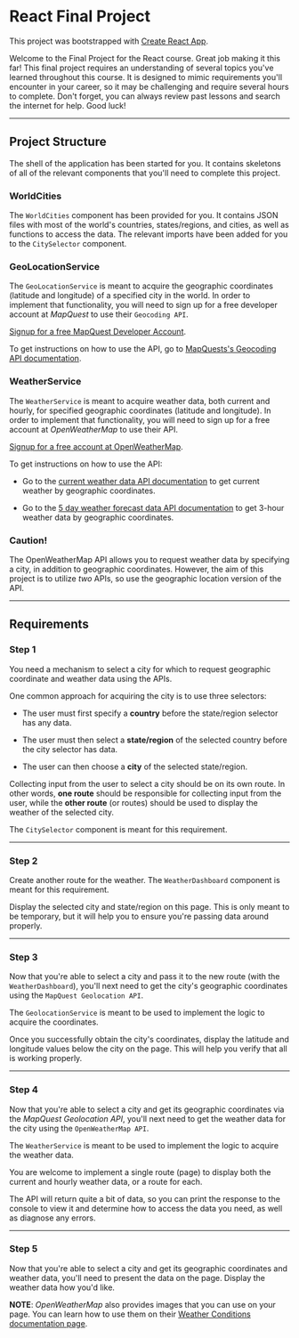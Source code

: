 # React Final Project

This project was bootstrapped with [Create React App](https://github.com/facebook/create-react-app).

Welcome to the Final Project for the React course. Great job making it this far! This final project requires an understanding of several topics you've learned throughout this course. It is designed to mimic requirements you'll encounter in your career, so it may be challenging and require several hours to complete. Don't forget, you can always review past lessons and search the internet for help. Good luck!

---

## Project Structure

The shell of the application has been started for you. It contains skeletons of all of the relevant components that you'll need to complete this project.

### WorldCities

The `WorldCities` component has been provided for you. It contains JSON files with most of the world's countries, states/regions, and cities, as well as functions to access the data. The relevant imports have been added for you to the `CitySelector` component.

### GeoLocationService

The `GeoLocationService` is meant to acquire the geographic coordinates (latitude and longitude) of a specified city in the world. In order to implement that functionality, you will need to sign up for a free developer account at _MapQuest_ to use their `Geocoding API`.

[Signup for a free MapQuest Developer Account](https://developer.mapquest.com/plan_purchase/steps/business_edition/business_edition_free/register).

To get instructions on how to use the API, go to [MapQuests's Geocoding API documentation](https://developer.mapquest.com/documentation/geocoding-api/).


### WeatherService

The `WeatherService` is meant to acquire weather data, both current and hourly, for specified geographic coordinates (latitude and longitude). In order to implement that functionality, you will need to sign up for a free account at _OpenWeatherMap_ to use their API.

[Signup for a free account at OpenWeatherMap](https://home.openweathermap.org/users/sign_up).

To get instructions on how to use the API:

- Go to the [current weather data API documentation](https://openweathermap.org/current) to get current weather by geographic coordinates.

- Go to the [5 day weather forecast data API documentation]() to get 3-hour weather data by geographic coordinates.

<div class="panel panel-danger">
    <div class="panel-heading">
        <h3 class="panel-title">Caution!</h3>
    </div>
    <div class="panel-body">
        <p>The OpenWeatherMap API allows you to request weather data by specifying a city, in addition to geographic coordinates. However, the aim of this project is to utilize <em>two</em> APIs, so use the geographic location version of the API.</p>
    </div>
</div>


---

## Requirements

### Step 1

You need a mechanism to select a city for which to request geographic coordinate and weather data using the APIs.

One common approach for acquiring the city is to use three selectors:

- The user must first specify a **country** before the state/region selector has any data.

- The user must then select a **state/region** of the selected country before the city selector has data.

- The user can then choose a **city** of the selected state/region.

Collecting input from the user to select a city should be on its own route. In other words, **one route** should be responsible for collecting input from the user, while the **other route** (or routes) should be used to display the weather of the selected city.

The `CitySelector` component is meant for this requirement.

---

### Step 2

Create another route for the weather. The `WeatherDashboard` component is meant for this requirement.

Display the selected city and state/region on this page. This is only meant to be temporary, but it will help you to ensure you're passing data around properly.

---

### Step 3

Now that you're able to select a city and pass it to the new route (with the `WeatherDashboard`), you'll next need to get the city's geographic coordinates using the `MapQuest Geolocation API`.

The `GeolocationService` is meant to be used to implement the logic to acquire the coordinates.

Once you successfully obtain the city's coordinates, display the latitude and longitude values below the city on the page. This will help you verify that all is working properly.

---

### Step 4

Now that you're able to select a city and get its geographic coordinates via the _MapQuest Geolocation API_, you'll next need to get the weather data for the city using the `OpenWeatherMap API`.

The `WeatherService` is meant to be used to implement the logic to acquire the weather data.

You are welcome to implement a single route (page) to display both the current and hourly weather data, or a route for each.

The API will return quite a bit of data, so you can print the response to the console to view it and determine how to access the data you need, as well as diagnose any errors.

---

### Step 5

Now that you're able to select a city and get its geographic coordinates and weather data, you'll need to present the data on the page. Display the weather data how you'd like.

**NOTE**: <em>OpenWeatherMap</em> also provides images that you can use on your page. You can learn how to use them on their <a target="_blank" href="https://openweathermap.org/weather-conditions">Weather Conditions documentation page</a>.
